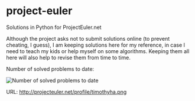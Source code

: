 project-euler
=============

Solutions in Python for ProjectEuler.net

Although the project asks not to submit solutions online (to prevent cheating, I guess), I am keeping solutions here for my reference, in case I need to teach my kids or help myself on some algorithms. Keeping them all here will also help to revise them from time to time.

Number of solved problems to date:

![Number of solved problems to date](http://projecteuler.net/profile/timothyha.png)

URL: http://projecteuler.net/profile/timothyha.png
